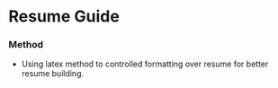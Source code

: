 # Resume Guide

### Method

- Using latex method to controlled formatting over resume for better resume building.